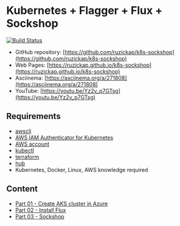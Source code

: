 # Kubernetes + Flagger + Flux + Sockshop

[![Build Status](https://travis-ci.com/ruzickap/k8s-sockshop.svg?branch=master)](https://travis-ci.com/ruzickap/k8s-sockshop)

* GitHub repository: [https://github.com/ruzickap/k8s-sockshop](https://github.com/ruzickap/k8s-sockshop)
* Web Pages: [https://ruzickap.github.io/k8s-sockshop](https://ruzickap.github.io/k8s-sockshop)
* Asciinema: [https://asciinema.org/a/271808](https://asciinema.org/a/271808)
* YouTube: [https://youtu.be/Yz2v_p7GTsg](https://youtu.be/Yz2v_p7GTsg)

## Requirements

* [awscli](https://aws.amazon.com/cli/)
* [AWS IAM Authenticator for Kubernetes](https://github.com/kubernetes-sigs/aws-iam-authenticator)
* [AWS account](https://aws.amazon.com/account/)
* [kubectl](https://kubernetes.io/docs/tasks/tools/install-kubectl/)
* [terraform](https://www.terraform.io/)
* [hub](https://hub.github.com/)
* Kubernetes, Docker, Linux, AWS knowledge required

## Content

* [Part 01 - Create AKS cluster in Azure](https://github.com/ruzickap/k8s-sockshop/tree/master/docs/part-01/README.md)
* [Part 02 - Install Flux](https://github.com/ruzickap/k8s-sockshop/tree/master/docs/part-02/README.md)
* [Part 03 - Sockshop](https://github.com/ruzickap/k8s-sockshop/tree/master/docs/part-03/README.md)
